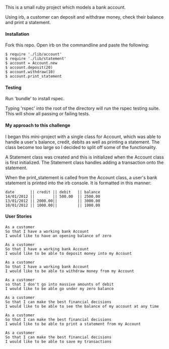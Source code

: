 This is a small ruby project which models a bank account.

Using irb, a customer can deposit and withdraw money, check their balance and print a statement.

#### Installation

Fork this repo.
Open irb on the commandline and paste the following:

```
$ require './lib/account'
$ require './lib/statement'
$ account = Account.new
$ account.deposit(20)
$ account.withdraw(10)
$ account.print_statement

```

#### Testing

Run 'bundle' to install rspec.

Typing 'rspec' into the root of the directory will run the rspec testing suite. This will show all passing or failing tests.

#### My approach to this challenge

I began this mini-project with a single class for Account, which was able to handle a user's balance, credit, debits as well as printing a statement.
The class become too large so I decided to split off some of the functionality.

A Statement class was created and this is initialized when the Account class is first initialized.  The Statement class handles adding a transaction onto the statement.

When the print_statement is called from the Account class, a user's bank statement is printed into the irb console.  It is formatted in this manner:

```
date       || credit || debit   || balance
14/01/2012 ||        || 500.00  || 2500.00
13/01/2012 || 2000.00||         || 3000.00
10/01/2012 || 1000.00||         || 1000.00
```


#### User Stories
```
As a customer
So that I have a working bank Account
I would like to have an opening balance of zero
```
```
As a customer
So that I have a working bank Account
I would like to be able to deposit money into my Account
```
```
As a customer
So that I have a working bank Account
I would like to be able to withdraw money from my Account
```
```
As a customer
so that I don't go into massive amounts of debit
I would like to be able go under my zero balance
```
```
As a customer
So that I can make the best financial decisions
I would like to be able to see the balance of my account at any time
```
```
As a customer
So that I can make the best financial decisions
I would like to be able to print a statement from my Account
```
```
As a customer
So that I can make the best financial decisions
I would like to be able to save my transactions
```
